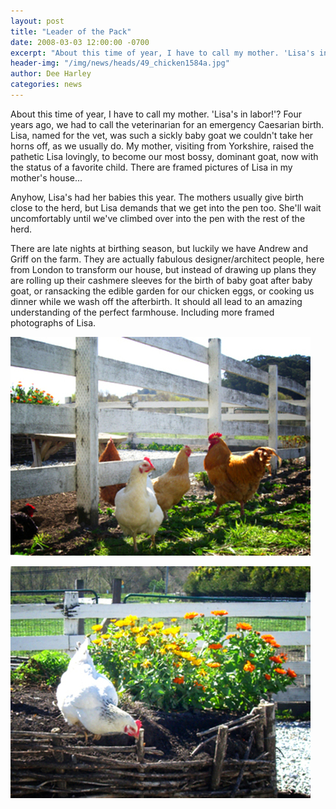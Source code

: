```yaml
---
layout: post
title: "Leader of the Pack"
date: 2008-03-03 12:00:00 -0700
excerpt: "About this time of year, I have to call my mother. 'Lisa's in labor!'? Four years ago, we ..."
header-img: "/img/news/heads/49_chicken1584a.jpg"
author: Dee Harley
categories: news
---
```

About this time of year, I have to call my mother. 'Lisa's in labor!'?
Four years ago, we had to call the veterinarian for an emergency
Caesarian birth. Lisa, named for the vet, was such a sickly baby goat
we couldn't take her horns off, as we usually do. My mother, visiting
from Yorkshire, raised the pathetic Lisa lovingly, to become our most
bossy, dominant goat, now with the status of a favorite child. There
are framed pictures of Lisa in my mother's house...

Anyhow, Lisa's had her babies this year. The mothers usually give
birth close to the herd, but Lisa demands that we get into the pen
too. She'll wait uncomfortably until we've climbed over into the pen
with the rest of the herd.

There are late nights at birthing season, but luckily we have Andrew
and Griff on the farm. They are actually fabulous designer/architect
people, here from London to transform our house, but instead of
drawing up plans they are rolling up their cashmere sleeves for the
birth of baby goat after baby goat, or ransacking the edible garden
for our chicken eggs, or cooking us dinner while we wash off the
afterbirth. It should all lead to an amazing understanding of the
perfect farmhouse. Including more framed photographs of Lisa.



![image](/img/news/49_chicken1584a.jpg)

![image](/img/news/49_chicken1581a.jpg)

